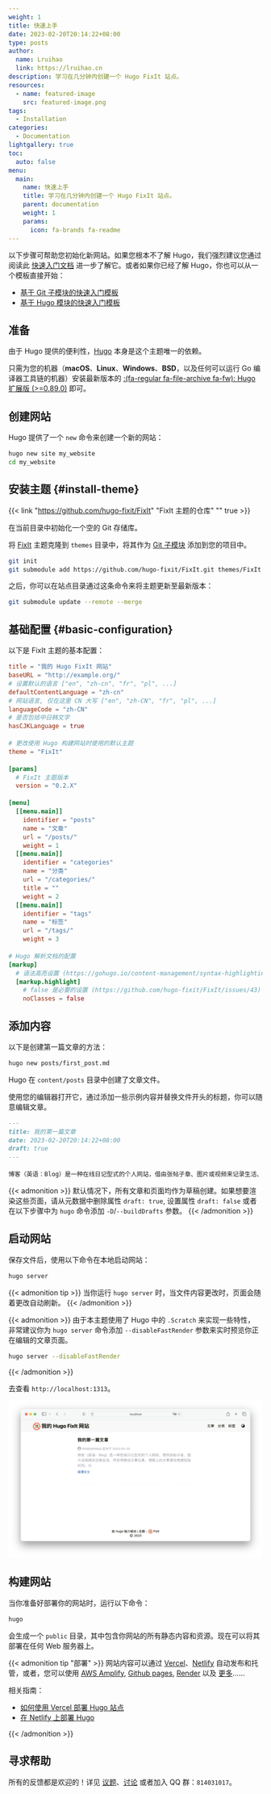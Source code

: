 ```yaml
---
weight: 1
title: 快速上手
date: 2023-02-20T20:14:22+08:00
type: posts
author:
  name: Lruihao
  link: https://lruihao.cn
description: 学习在几分钟内创建一个 Hugo FixIt 站点。
resources:
  - name: featured-image
    src: featured-image.png
tags:
  - Installation
categories:
  - Documentation
lightgallery: true
toc:
  auto: false
menu:
  main:
    name: 快速上手
    title: 学习在几分钟内创建一个 Hugo FixIt 站点。
    parent: documentation
    weight: 1
    params:
      icon: fa-brands fa-readme
---
```


以下步骤可帮助您初始化新网站。如果您根本不了解 Hugo，我们强烈建议您通过阅读此 [快速入门文档](https://gohugo.io/getting-started/) 进一步了解它。或者如果你已经了解 Hugo，你也可以从一个模板直接开始：

- [基于 Git 子模块的快速入门模板](https://github.com/hugo-fixit/hugo-fixit-blog-git)
- [基于 Hugo 模块的快速入门模板](https://github.com/hugo-fixit/hugo-fixit-blog-go)

<!--more-->

## 准备

由于 Hugo 提供的便利性，[Hugo](https://gohugo.io/) 本身是这个主题唯一的依赖。

只需为您的机器（**macOS**、**Linux**、**Windows**、**BSD**，以及任何可以运行 Go 编译器工具链的机器）安装最新版本的 [:(fa-regular fa-file-archive fa-fw): Hugo 扩展版 (>=0.89.0)](https://gohugo.io/getting-started/installing/) 即可。

## 创建网站

Hugo 提供了一个 `new` 命令来创建一个新的网站：

```bash
hugo new site my_website
cd my_website
```

## 安装主题 {#install-theme}

{{< link "https://github.com/hugo-fixit/FixIt" "FixIt 主题的仓库" "" true >}}

在当前目录中初始化一个空的 Git 存储库。

将 [FixIt](https://github.com/hugo-fixit/FixIt) 主题克隆到 `themes` 目录中，将其作为 [Git 子模块](https://git-scm.com/book/en/v2/Git-Tools-Submodules) 添加到您的项目中。

```bash
git init
git submodule add https://github.com/hugo-fixit/FixIt.git themes/FixIt
```

之后，你可以在站点目录通过这条命令来将主题更新至最新版本：

```bash
git submodule update --remote --merge
```

## 基础配置 {#basic-configuration}

以下是 FixIt 主题的基本配置：

```toml
title = "我的 Hugo FixIt 网站"
baseURL = "http://example.org/"
# 设置默认的语言 ["en", "zh-cn", "fr", "pl", ...]
defaultContentLanguage = "zh-cn"
# 网站语言, 仅在这里 CN 大写 ["en", "zh-CN", "fr", "pl", ...]
languageCode = "zh-CN"
# 是否包括中日韩文字
hasCJKLanguage = true

# 更改使用 Hugo 构建网站时使用的默认主题
theme = "FixIt"

[params]
  # FixIt 主题版本
  version = "0.2.X"

[menu]
  [[menu.main]]
    identifier = "posts"
    name = "文章"
    url = "/posts/"
    weight = 1
  [[menu.main]]
    identifier = "categories"
    name = "分类"
    url = "/categories/"
    title = ""
    weight = 2
  [[menu.main]]
    identifier = "tags"
    name = "标签"
    url = "/tags/"
    weight = 3

# Hugo 解析文档的配置
[markup]
  # 语法高亮设置 (https://gohugo.io/content-management/syntax-highlighting)
  [markup.highlight]
    # false 是必要的设置 (https://github.com/hugo-fixit/FixIt/issues/43)
    noClasses = false
```

## 添加内容

以下是创建第一篇文章的方法：

```bash
hugo new posts/first_post.md
```

Hugo 在 `content/posts` 目录中创建了文章文件。

使用您的编辑器打开它，通过添加一些示例内容并替换文件开头的标题，你可以随意编辑文章。

```markdown
---
title: 我的第一篇文章
date: 2023-02-20T20:14:22+08:00
draft: true
---

博客（英语：Blog）是一种在线日记型式的个人网站，借由张帖子章、图片或视频来记录生活、抒发情感或分享信息。博客上的文章通常根据张贴时间，以倒序方式由新到旧排列。
```

{{< admonition >}}
默认情况下，所有文章和页面均作为草稿创建。如果想要渲染这些页面，请从元数据中删除属性 `draft: true`, 设置属性 `draft: false` 或者在以下步骤中为 `hugo` 命令添加 `-D`/`--buildDrafts` 参数。
{{< /admonition >}}

## 启动网站

保存文件后，使用以下命令在本地启动网站：

```bash
hugo server
```

{{< admonition tip >}}
当你运行 `hugo server` 时，当文件内容更改时，页面会随着更改自动刷新。
{{< /admonition >}}

{{< admonition >}}
由于本主题使用了 Hugo 中的 `.Scratch` 来实现一些特性，
非常建议你为 `hugo server` 命令添加 `--disableFastRender` 参数来实时预览你正在编辑的文章页面。

```bash
hugo server --disableFastRender
```
{{< /admonition >}}

去查看 `http://localhost:1313`。

![完整配置下的预览](basic-configuration-preview.zh-cn.png '完整配置下的预览')

## 构建网站

当你准备好部署你的网站时，运行以下命令：

```bash
hugo
```

会生成一个 `public` 目录，其中包含你网站的所有静态内容和资源。现在可以将其部署在任何 Web 服务器上。

{{< admonition tip "部署" >}}
网站内容可以通过 [Vercel][vercel]、[Netlify][netlify] 自动发布和托管，或者，您可以使用 [AWS Amplify][hosting-on-aws-amplify], [Github pages][hosting-on-github], [Render][hosting-on-render] 以及 [更多][hosting-and-deployment]……

相关指南：

- [如何使用 Vercel 部署 Hugo 站点][deploying-hugo-with-vercel]
- [在 Netlify 上部署 Hugo][hugo-on-netlify]

[vercel]: https://vercel.com/
[netlify]: https://www.netlify.com/
[hosting-on-aws-amplify]: https://gohugo.io/hosting-and-deployment/hosting-on-aws-amplify/
[hosting-on-github]: https://gohugo.io/hosting-and-deployment/hosting-on-github/
[hosting-on-render]: https://gohugo.io/hosting-and-deployment/hosting-on-render/
[hosting-and-deployment]: https://gohugo.io/hosting-and-deployment/
[deploying-hugo-with-vercel]: https://vercel.com/guides/deploying-hugo-with-vercel
[hugo-on-netlify]: https://docs.netlify.com/integrations/frameworks/hugo/
{{< /admonition >}}

## 寻求帮助

所有的反馈都是欢迎的！详见 [议题][issues]、[讨论][discussions] 或者加入 QQ 群：`814031017`。

[getting-started]: https://gohugo.io/getting-started/
[hugo-fixit-blog-git]: https://github.com/hugo-fixit/hugo-fixit-blog-git
[hugo-fixit-blog-go]: https://github.com/hugo-fixit/hugo-fixit-blog-go
[hugo]: https://gohugo.io/
[hugo-installing]: https://gohugo.io/getting-started/installing/
[fixit]: https://github.com/hugo-fixit/FixIt
[git-submodule]: https://git-scm.com/book/en/v2/Git-Tools-Submodules
[issues]: https://github.com/hugo-fixit/FixIt/issues
[discussions]: https://github.com/hugo-fixit/FixIt/discussions
